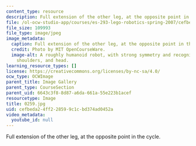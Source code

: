```yaml
---
content_type: resource
description: Full extension of the other leg, at the opposite point in the cycle.
file: /ol-ocw-studio-app/courses/es-293-lego-robotics-spring-2007/cefbeda24ff228599c1cbd374ad0452a_0259.jpg
file_size: 109993
file_type: image/jpeg
image_metadata:
  caption: Full extension of the other leg, at the opposite point in the cycle.
  credit: Photo by MIT OpenCourseWare.
  image-alt: A roughly humanoid robot, with strong symmetry and recognizable feet,
    shoulders, and head.
learning_resource_types: []
license: https://creativecommons.org/licenses/by-nc-sa/4.0/
ocw_type: OCWImage
parent_title: Image Gallery
parent_type: CourseSection
parent_uid: 6643c3f8-8d87-a6da-661a-55e223b1acef
resourcetype: Image
title: 0259.jpg
uid: cefbeda2-4ff2-2859-9c1c-bd374ad0452a
video_metadata:
  youtube_id: null
---
```

Full extension of the other leg, at the opposite point in the cycle.